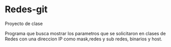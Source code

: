 # Redes-git
Proyecto de clase 

Programa que busca mostrar los parametros que se solicitaron en clases de Redes con una direccion IP como mask,redes y sub redes, binarios y host.
